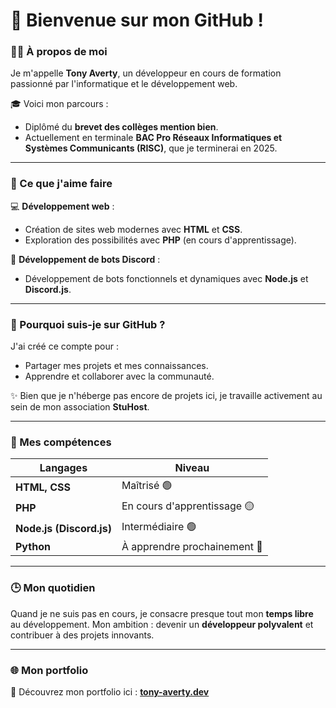 # 👋 Bienvenue sur mon GitHub !

### 🧑‍💻 À propos de moi  
Je m'appelle **Tony Averty**, un développeur en cours de formation passionné par l'informatique et le développement web.  

🎓 Voici mon parcours :  
- Diplômé du **brevet des collèges mention bien**.  
- Actuellement en terminale **BAC Pro Réseaux Informatiques et Systèmes Communicants (RISC)**, que je terminerai en 2025.  

---

### 🌟 Ce que j'aime faire  
💻 **Développement web** :  
- Création de sites web modernes avec **HTML** et **CSS**.  
- Exploration des possibilités avec **PHP** (en cours d'apprentissage).  

🤖 **Développement de bots Discord** :  
- Développement de bots fonctionnels et dynamiques avec **Node.js** et **Discord.js**.  

---

### 🎯 Pourquoi suis-je sur GitHub ?  
J'ai créé ce compte pour :  
- Partager mes projets et mes connaissances.  
- Apprendre et collaborer avec la communauté.  

✨ Bien que je n'héberge pas encore de projets ici, je travaille activement au sein de mon association **StuHost**.

---

### 🔧 Mes compétences  
| **Langages**      | **Niveau**              |  
|-----------------------------|-------------------------|  
| **HTML, CSS**               | Maîtrisé 🟢             |  
| **PHP**                     | En cours d'apprentissage 🟡 |  
| **Node.js (Discord.js)**    | Intermédiaire 🟢        |  
| **Python**                  | À apprendre prochainement 🔵 |  

---

### 🕒 Mon quotidien  
Quand je ne suis pas en cours, je consacre presque tout mon **temps libre** au développement. Mon ambition : devenir un **développeur polyvalent** et contribuer à des projets innovants.  

---

### 🌐 Mon portfolio  
📂 Découvrez mon portfolio ici :  [**tony-averty.dev**](https://www.tony-averty.dev/)
